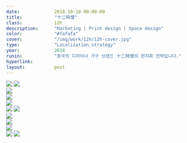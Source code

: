 ```yaml
---
date:             2018-10-10 00:00:00
title:            "十二時慢"
class:            12h
description:      "Marketing | Print design | Space design"
color:            "#fafafa"
cover:            "/img/work/12h/12h-cover.jpg"
type:             "Localization strategy"
year:             2018
runin:            "중국의 디자이너 가구 브랜드 十二時慢의 현지화 전략입니다."
hyperlink:        
layout:           post
---
```


<div class="post-content-grid">
  <div class="post-content-column column-1">
    <img class="post-content-screen desktop" src="{{ site.baseurl }}/img/work/12h/01.jpg" />
    <img class="post-content-screen desktop" src="{{ site.baseurl }}/img/work/12h/02.jpg" />
  </div>
</div>


<div class="post-content-grid">
  <div class="post-content-column column-3 offset-1">
    <img class="post-content-screen iphone lazyload" src="{{ site.baseurl }}/img/work/12h/03-L.jpg" />
  </div>
  <div class="post-content-column column-3">
    <img class="post-content-screen iphone lazyload" src="{{ site.baseurl }}/img/work/12h/03-C.gif" />
  </div>
  <div class="post-content-column column-3 offset-2">
    <img class="post-content-screen iphone lazyload" src="{{ site.baseurl }}/img/work/12h/03-R.jpg" />
  </div>
</div>


<div class="post-content-grid">
  <div class="post-content-column column-1">
    <img class="post-content-screen desktop" src="{{ site.baseurl }}/img/work/12h/04.jpg" />
    <img class="post-content-screen desktop" src="{{ site.baseurl }}/img/work/12h/05.jpg" />
  </div>
</div>


<div class="post-content-grid">
  <div class="post-content-column column-2">
    <img class="post-content-screen desktop" src="{{ site.baseurl }}/img/work/12h/06-1.jpg" />
  </div>
  <div class="post-content-column column-3">
  </div>
</div>


<div class="post-content-grid">
  <div class="post-content-column column-2">
    <img class="post-content-screen desktop" src="{{ site.baseurl }}/img/work/12h/07-1.jpg" />
  </div>
  <div class="post-content-column column-3">
    <img class="post-content-screen desktop" src="{{ site.baseurl }}/img/work/12h/07-2.jpg" />
  </div>
</div>


<div class="post-content-grid">
  <div class="post-content-column column-1">
    <img class="post-content-screen desktop" src="{{ site.baseurl }}/img/work/12h/08.jpg" />
    <img class="post-content-screen desktop" src="{{ site.baseurl }}/img/work/12h/09.jpg" />
  </div>
</div>
